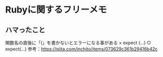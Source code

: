 # Rubyに関するフリーメモ

## ハマったこと
関数名の直後に「(」を書かないとエラーになる事がある
× expect (...)
○ expect(...)
参考：https://qiita.com/jnchito/items/073629c361b29416b42c
